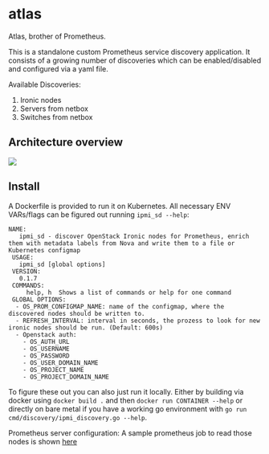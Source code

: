 # atlas

Atlas, brother of Prometheus.

This is a standalone custom Prometheus service discovery application. It consists of a growing number of discoveries which can be enabled/disabled and configured via a yaml file.

Available Discoveries:
1. Ironic nodes
2. Servers from netbox
3. Switches from netbox

## Architecture overview

![](https://github.com/sapcc/ipmi_sd/blob/master/documentation/ipmi_sd_arch.png)


## Install
A Dockerfile is provided to run it on Kubernetes. All necessary ENV VARs/flags can be figured out running `ipmi_sd --help`:

```
NAME:
   ipmi_sd - discover OpenStack Ironic nodes for Prometheus, enrich them with metadata labels from Nova and write them to a file or Kubernetes configmap
 USAGE:
   ipmi_sd [global options]
 VERSION:
   0.1.7
 COMMANDS:
     help, h  Shows a list of commands or help for one command
 GLOBAL OPTIONS:
  - OS_PROM_CONFIGMAP_NAME: name of the configmap, where the discovered nodes should be written to.
  - REFRESH_INTERVAL: interval in seconds, the prozess to look for new ironic nodes should be run. (Default: 600s)
  - Openstack auth:
    - OS_AUTH_URL
    - OS_USERNAME
    - OS_PASSWORD
    - OS_USER_DOMAIN_NAME
    - OS_PROJECT_NAME
    - OS_PROJECT_DOMAIN_NAME
```

To figure these out you can also just run it locally.
Either by building via docker using `docker build .` and then `docker run CONTAINER --help` or directly on bare metal if you have a working go
environment with `go run cmd/discovery/ipmi_discovery.go --help`.

Prometheus server configuration:
A sample prometheus job to read those nodes is shown [here](https://github.com/sapcc/ipmi_sd/blob/master/prometheus.yml)
